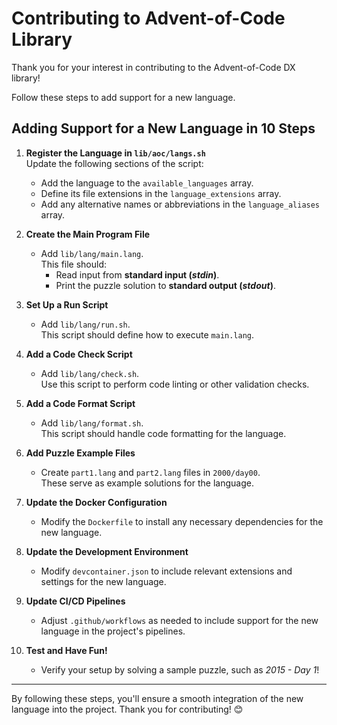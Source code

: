 # Contributing to Advent-of-Code Library

Thank you for your interest in contributing to the Advent-of-Code DX library! 

Follow these steps to add support for a new language.

## Adding Support for a New Language in 10 Steps

1. **Register the Language in `lib/aoc/langs.sh`**  
   Update the following sections of the script:
   - Add the language to the `available_languages` array.
   - Define its file extensions in the `language_extensions` array.
   - Add any alternative names or abbreviations in the `language_aliases` array.

2. **Create the Main Program File**  
   - Add `lib/lang/main.lang`.  
     This file should:
     - Read input from **standard input (_stdin_)**.
     - Print the puzzle solution to **standard output (_stdout_)**.

3. **Set Up a Run Script**  
   - Add `lib/lang/run.sh`.  
     This script should define how to execute `main.lang`.

4. **Add a Code Check Script**  
   - Add `lib/lang/check.sh`.  
     Use this script to perform code linting or other validation checks.

5. **Add a Code Format Script**  
   - Add `lib/lang/format.sh`.  
     This script should handle code formatting for the language.

6. **Add Puzzle Example Files**  
   - Create `part1.lang` and `part2.lang` files in `2000/day00`.  
     These serve as example solutions for the language.

7. **Update the Docker Configuration**  
   - Modify the `Dockerfile` to install any necessary dependencies for the new language.

8. **Update the Development Environment**  
   - Modify `devcontainer.json` to include relevant extensions and settings for the new language.

9. **Update CI/CD Pipelines**  
   - Adjust `.github/workflows` as needed to include support for the new language in the project's pipelines.

10. **Test and Have Fun!**  
    - Verify your setup by solving a sample puzzle, such as _2015 - Day 1_!

---

By following these steps, you'll ensure a smooth integration of the new language into the project. Thank you for contributing! 😊
